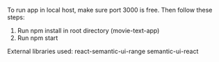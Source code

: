 To run app in local host, make sure port 3000 is free. Then follow these steps:
1. Run npm install in root directory (movie-text-app)
2. Run npm start

External libraries used:
react-semantic-ui-range
semantic-ui-react